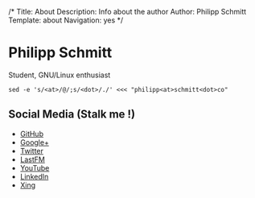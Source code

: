 /*
Title: About
Description: Info about the author
Author: Philipp Schmitt
Template: about
Navigation: yes
*/

# Philipp Schmitt

Student, GNU/Linux enthusiast

    sed -e 's/<at>/@/;s/<dot>/./' <<< "philipp<at>schmitt<dot>co"

## Social Media (Stalk me !)

<div id="stalk-section" markdown="1">

* <span class="github">[<i class="fa fa-fw fa-github-square"></i> GitHub](https://www.github.com/pschmitt)</span>
* <span class="google-plus">[<i class="fa fa-fw fa-google-plus-square"></i> Google+](https://plus.google.com/u/0/111748235994603810778/posts)<span>
* <span class="twitter">[<i class="fa fa-fw fa-twitter-square"></i> Twitter](https://twitter.com/pppschmitt)</span>
* <span class="lastfm">[<i class="fa fa-fw icon-lastfm-rect"></i> LastFM](http://www.last.fm/user/pppschmitt)</span>
* <span class="youtube">[<i class="fa fa-fw fa-youtube-square"></i> YouTube](https://www.youtube.com/user/pppschmitt)</span>
* <span class="linkedin">[<i class="fa fa-fw fa-linkedin-square"></i> LinkedIn](http://www.linkedin.com/in/pschmitt)</span>
* <span class="xing">[<i class="fa fa-fw fa-xing-square"></i> Xing](https://www.xing.com/profile/Philipp_Schmitt19)</span>

</div>
